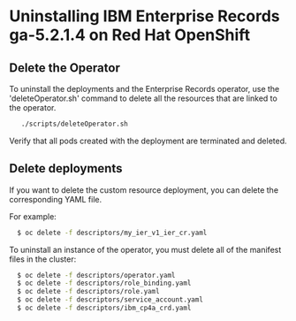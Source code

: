# Uninstalling IBM Enterprise Records ga-5.2.1.4 on Red Hat OpenShift

## Delete the Operator

To uninstall the deployments and the Enterprise Records operator, use the 'deleteOperator.sh' command to delete all the resources that are linked to the operator.

```bash
   ./scripts/deleteOperator.sh
```

Verify that all pods created with the deployment are terminated and deleted.

## Delete deployments

If you want to delete the custom resource deployment, you can delete the corresponding YAML file.

For example:
```bash
  $ oc delete -f descriptors/my_ier_v1_ier_cr.yaml
```

To uninstall an instance of the operator, you must delete all of the manifest files in the cluster:

```bash
  $ oc delete -f descriptors/operator.yaml
  $ oc delete -f descriptors/role_binding.yaml
  $ oc delete -f descriptors/role.yaml
  $ oc delete -f descriptors/service_account.yaml
  $ oc delete -f descriptors/ibm_cp4a_crd.yaml
```


